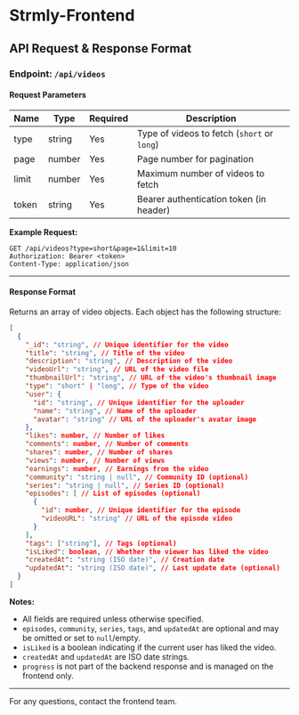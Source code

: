 # Strmly-Frontend

## API Request & Response Format

### Endpoint: `/api/videos`

#### Request Parameters
| Name      | Type    | Required | Description                                 |
|-----------|---------|----------|---------------------------------------------|
| type      | string  | Yes      | Type of videos to fetch (`short` or `long`) |
| page      | number  | Yes      | Page number for pagination                  |
| limit     | number  | Yes      | Maximum number of videos to fetch           |
| token     | string  | Yes      | Bearer authentication token (in header)     |

**Example Request:**
```http
GET /api/videos?type=short&page=1&limit=10
Authorization: Bearer <token>
Content-Type: application/json
```

---

#### Response Format
Returns an array of video objects. Each object has the following structure:

```json
[
  {
    "_id": "string", // Unique identifier for the video
    "title": "string", // Title of the video
    "description": "string", // Description of the video
    "videoUrl": "string", // URL of the video file
    "thumbnailUrl": "string", // URL of the video's thumbnail image
    "type": "short" | "long", // Type of the video
    "user": {
      "id": "string", // Unique identifier for the uploader
      "name": "string", // Name of the uploader
      "avatar": "string" // URL of the uploader's avatar image
    },
    "likes": number, // Number of likes
    "comments": number, // Number of comments
    "shares": number, // Number of shares
    "views": number, // Number of views
    "earnings": number, // Earnings from the video
    "community": "string | null", // Community ID (optional)
    "series": "string | null", // Series ID (optional)
    "episodes": [ // List of episodes (optional)
      {
        "id": number, // Unique identifier for the episode
        "videoURL": "string" // URL of the episode video
      }
    ],
    "tags": ["string"], // Tags (optional)
    "isLiked": boolean, // Whether the viewer has liked the video
    "createdAt": "string (ISO date)", // Creation date
    "updatedAt": "string (ISO date)", // Last update date (optional)
  }
]
```

**Notes:**
- All fields are required unless otherwise specified.
- `episodes`, `community`, `series`, `tags`, and `updatedAt` are optional and may be omitted or set to `null`/empty.
- `isLiked` is a boolean indicating if the current user has liked the video.
- `createdAt` and `updatedAt` are ISO date strings.
- `progress` is not part of the backend response and is managed on the frontend only.

---

For any questions, contact the frontend team.
